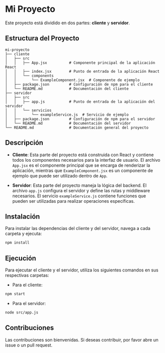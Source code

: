 # Mi Proyecto

Este proyecto está dividido en dos partes: **cliente** y **servidor**.

## Estructura del Proyecto

```
mi-proyecto
├── cliente
│   ├── src
│   │   ├── App.jsx          # Componente principal de la aplicación React
│   │   ├── index.jsx        # Punto de entrada de la aplicación React
│   │   └── components
│   │       └── ExampleComponent.jsx  # Componente de ejemplo
│   ├── package.json         # Configuración de npm para el cliente
│   └── README.md            # Documentación del cliente
├── servidor
│   ├── src
│   │   ├── app.js           # Punto de entrada de la aplicación del servidor
│   │   └── servicios
│   │       └── exampleService.js  # Servicio de ejemplo
│   ├── package.json         # Configuración de npm para el servidor
│   └── README.md            # Documentación del servidor
└── README.md                # Documentación general del proyecto
```

## Descripción

- **Cliente**: Esta parte del proyecto está construida con React y contiene todos los componentes necesarios para la interfaz de usuario. El archivo `App.jsx` es el componente principal que se encarga de renderizar la aplicación, mientras que `ExampleComponent.jsx` es un componente de ejemplo que puede ser utilizado dentro de `App`.

- **Servidor**: Esta parte del proyecto maneja la lógica del backend. El archivo `app.js` configura el servidor y define las rutas y middleware necesarios. El servicio `exampleService.js` contiene funciones que pueden ser utilizadas para realizar operaciones específicas.

## Instalación

Para instalar las dependencias del cliente y del servidor, navega a cada carpeta y ejecuta:

```bash
npm install
```

## Ejecución

Para ejecutar el cliente y el servidor, utiliza los siguientes comandos en sus respectivas carpetas:

- Para el cliente:
```bash
npm start
```

- Para el servidor:
```bash
node src/app.js
```

## Contribuciones

Las contribuciones son bienvenidas. Si deseas contribuir, por favor abre un issue o un pull request.